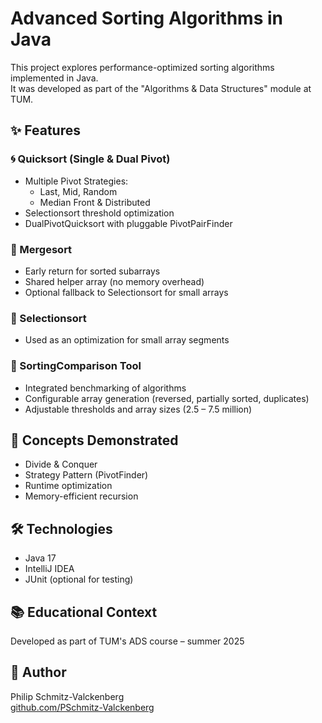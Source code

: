 # Advanced Sorting Algorithms in Java

This project explores performance-optimized sorting algorithms implemented in Java.  
It was developed as part of the "Algorithms & Data Structures" module at TUM.

## ✨ Features

### 🌀 Quicksort (Single & Dual Pivot)
- Multiple Pivot Strategies:
  - Last, Mid, Random
  - Median Front & Distributed
- Selectionsort threshold optimization
- DualPivotQuicksort with pluggable PivotPairFinder

### 🔗 Mergesort
- Early return for sorted subarrays
- Shared helper array (no memory overhead)
- Optional fallback to Selectionsort for small arrays

### 🔁 Selectionsort
- Used as an optimization for small array segments

### 🧪 SortingComparison Tool
- Integrated benchmarking of algorithms
- Configurable array generation (reversed, partially sorted, duplicates)
- Adjustable thresholds and array sizes (2.5 – 7.5 million)

## 🧠 Concepts Demonstrated
- Divide & Conquer
- Strategy Pattern (PivotFinder)
- Runtime optimization
- Memory-efficient recursion

## 🛠️ Technologies
- Java 17
- IntelliJ IDEA
- JUnit (optional for testing)

## 📚 Educational Context
Developed as part of TUM's ADS course – summer 2025

## 👤 Author
Philip Schmitz-Valckenberg  
[github.com/PSchmitz-Valckenberg](https://github.com/PSchmitz-Valckenberg)
